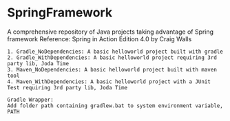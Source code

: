 # SpringFramework
A comprehensive repository of Java projects taking advantage of Spring framework
Reference: Spring in Action Edition 4.0 by Craig Walls

    1. Gradle_NoDependencies: A basic helloworld project built with gradle
    2. Gradle_WithDependencies: A basic helloworld project requiring 3rd party lib, Joda Time    
    3. Maven_NoDependencies: A basic helloworld project built with maven tool
    4. Maven_WithDependencies: A basic helloworld project with a JUnit Test requiring 3rd party lib, Joda Time
    
    Gradle Wrapper:
    Add folder path containing gradlew.bat to system environment variable, PATH
